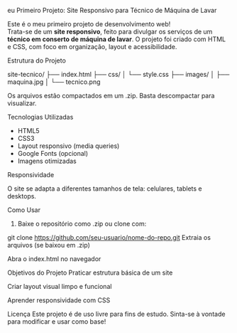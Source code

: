 eu Primeiro Projeto: Site Responsivo para Técnico de Máquina de Lavar

Este é o meu primeiro projeto de desenvolvimento web!  
Trata-se de um **site responsivo**, feito para divulgar os serviços de um **técnico em conserto de máquina de lavar**. O projeto foi criado com HTML e CSS, com foco em organização, layout e acessibilidade.



Estrutura do Projeto

site-tecnico/
├── index.html
├── css/
│ └── style.css
├── images/
│ ├── maquina.jpg
│ └── tecnico.png



Os arquivos estão compactados em um .zip. Basta descompactar para visualizar.



Tecnologias Utilizadas

- HTML5  
- CSS3  
- Layout responsivo (media queries)  
- Google Fonts (opcional)  
- Imagens otimizadas



Responsividade

O site se adapta a diferentes tamanhos de tela: celulares, tablets e desktops.



 Como Usar

1. Baixe o repositório como .zip ou clone com:


git clone https://github.com/seu-usuario/nome-do-repo.git
Extraia os arquivos (se baixou em .zip)

Abra o index.html no navegador

Objetivos do Projeto
Praticar estrutura básica de um site

Criar layout visual limpo e funcional

Aprender responsividade com CSS

Licença
Este projeto é de uso livre para fins de estudo.
Sinta-se à vontade para modificar e usar como base!
